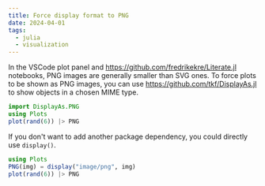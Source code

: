 ```yaml
---
title: Force display format to PNG
date: 2024-04-01
tags:
  - julia
  - visualization
---
```


In the VSCode plot panel and https://github.com/fredrikekre/Literate.jl notebooks, PNG images are generally smaller than SVG ones. To force plots to be shown as PNG images, you can use https://github.com/tkf/DisplayAs.jl to show objects in a chosen MIME type.

```julia
import DisplayAs.PNG
using Plots
plot(rand(6)) |> PNG
```

If you don't want to add another package dependency, you could directly use `display()`.

```julia
using Plots
PNG(img) = display("image/png", img)
plot(rand(6)) |> PNG
```
